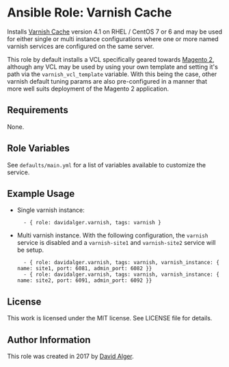 # Ansible Role: Varnish Cache

Installs [Varnish Cache](https://varnish-cache.org) version 4.1 on RHEL / CentOS 7 or 6 and may be used for either single or multi instance configurations where one or more named varnish services are configured on the same server.

This role by default installs a VCL specifically geared towards [Magento 2](https://github.com/magento/magento2), although any VCL may be used by using your own template and setting it's path via the `varnish_vcl_template` variable. With this being the case, other varnish default tuning params are also pre-configured in a manner that more well suits deployment of the Magento 2 application.

## Requirements

None.

## Role Variables

See `defaults/main.yml` for a list of variables available to customize the service.

## Example Usage

* Single varnish instance:

        - { role: davidalger.varnish, tags: varnish }

* Multi varnish instance. With the following configuration, the `varnish` service is disabled and a `varnish-site1` and `varnish-site2` service will be setup.

        - { role: davidalger.varnish, tags: varnish, varnish_instance: { name: site1, port: 6081, admin_port: 6082 }}
        - { role: davidalger.varnish, tags: varnish, varnish_instance: { name: site2, port: 6091, admin_port: 6092 }}

## License

This work is licensed under the MIT license. See LICENSE file for details.

## Author Information

This role was created in 2017 by [David Alger](http://davidalger.com/).
